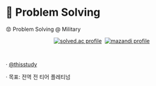 # 🧠 Problem Solving

😡 Problem Solving @ Military

<p align="center">
	<a href="https://solved.ac/thisstudy" target="_blank"><img src="http://mazassumnida.wtf/api/v2/generate_badge?boj=thisstudy" alt="solved.ac profile"/></a>&nbsp
	<a href="https://solved.ac/thisstudy" target="_blank"><img src="http://mazandi.herokuapp.com/api?handle=thisstudy" alt="mazandi profile"/></a>
</p>
<br />
<p>&middot;&nbsp;<a href="https://solved.ac/thisstudy" target="_blank">@thisstudy</a></p>
<p>&middot;&nbsp;목표: 전역 전 티어 플레티넘</p>
